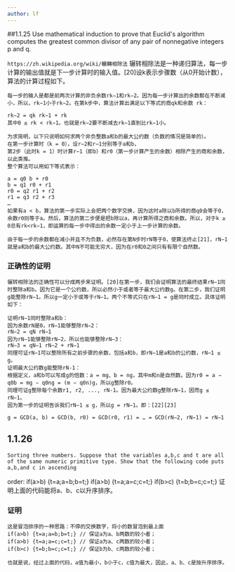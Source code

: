 ```yaml
---
author: lf
---
```


##1.1.25 
	Use mathematical induction to prove that Euclid's algorithm computes the
greatest common divisor of any pair of nonnegative integers p and q.

`https://zh.wikipedia.org/wiki/輾轉相除法`
	辗转相除法是一种递归算法，每一步计算的输出值就是下一步计算时的输入值。[20]设k表示步骤数（从0开始计数），算法的计算过程如下。
	
	每一步的输入是都是前两次计算的非负余数rk−1和rk−2。因为每一步计算出的余数都在不断减小，所以，rk−1小于rk−2。在第k步中，算法计算出满足以下等式的商qk和余数 rk：
	
	rk−2 = qk rk−1 + rk
	其中0 ≤ rk < rk−1。也就是rk−2要不断减去rk−1直到比rk−1小。
	
	为求简明，以下只说明如何求两个非负整数a和b的最大公约数（负数的情况是简单的）。
	在第一步计算时（k = 0），设r−2和r−1分别等于a和b，
	第2步（此时k = 1）时计算r−1（即b）和r0（第一步计算产生的余数）相除产生的商和余数，以此类推。
	整个算法可以用如下等式表示： 
	
	a = q0 b + r0
	b = q1 r0 + r1
	r0 = q2 r1 + r2
	r1 = q3 r2 + r3
	…
	如果有a < b，算法的第一步实际上会把两个数字交换，因为这时a除以b所得的商q0会等于0，余数r0则等于a。然后，算法的第二步便是把b除以a，再计算所得之商和余数。所以，对于k ≥ 0总有rk<rk−1，即运算的每一步中得出的余数一定小于上一步计算的余数。
	
	由于每一步的余数都在减小并且不为负数，必然存在第N步时rN等于0，使算法终止[21]，rN−1就是a和b的最大公约数。其中N不可能无穷大，因为在r0和0之间只有有限个自然数。
	
### 正确性的证明
	辗转相除法的正确性可以分成两步来证明。[20]在第一步，我们会证明算法的最终结果rN−1同时整除a和b。因为它是一个公约数，所以必然小于或者等于最大公约数g。在第二步，我们证明g能整除rN−1。所以g一定小于或等于rN−1。两个不等式只在rN−1 = g是同时成立。具体证明如下： 
	
	证明rN−1同时整除a和b：
	因为余数rN是0，rN−1能够整除rN−2：
	rN−2 = qN rN−1
	因为rN−1能够整除rN−2，所以也能够整除rN−3：
	rN−3 = qN−1 rN−2 + rN−1
	同理可证rN−1可以整除所有之前步骤的余数，包括a和b，即rN−1是a和b的公约数，rN−1 ≤ g。
	证明最大公约数g能整除rN-1：
	根据定义，a和b可以写成g的倍数：a = mg、b = ng，其中m和n是自然数。因为r0 = a − q0b = mg − q0ng = (m − q0n)g，所以g整除r0。
	同理可证g整除每个余数r1, r2, ..., rN-1。因为最大公约数g整除rN−1，因而g ≤ rN−1。
	因为第一步的证明告诉我们rN−1 ≤ g，所以g = rN−1。即：[22][23]

	g = GCD(a, b) = GCD(b, r0) = GCD(r0, r1) = … = GCD(rN−2, rN−1) = rN−1
	
	
## 1.1.26 
	Sorting three numbers. Suppose that the variables a,b,c and t are all of the same numeric primitive type. Show that the following code puts a,b,and c in ascending
order:
	if(a>b) {t=a;a=b;b=t;}
	if(a>b) {t=a;a=c;c=t;}
	if(b>c) {t=b;b=c;c=t;}
	证明上面的代码能将a、b、c以升序排序。
	
### 证明
	这是冒泡排序的一种思路：不停的交换数字，将小的数冒泡到最上面
	if(a>b) {t=a;a=b;b=t;} // 保证a为a、b两数的较小者；
	if(a>b) {t=a;a=c;c=t;} // 保证a为a、c两数的较小者；
	if(b>c) {t=b;b=c;c=t;} // 保证b为b、c两数的较小者；
	
	也就是说，经过上面的代码，a值为最小，b小于c，c值为最大，因此，a、b、c是按升序排序。
	